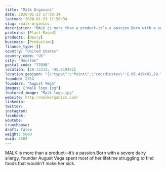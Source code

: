 ```yaml
---
title: "Malk Organics"
date: 2020-01-23 17:50:34
lastmod: 2020-01-23 17:50:34
slug: /malk-organics
description: "MALK is more than a product—it’s a passion.Born with a severe dairy allergy, founder August Vega spent most of her lifetime struggling to find foods that wouldn’t make her sick."
proteins: [Plant-Based]
products: [Dairy]
business: [Production]
finance_type: []
country: "United States"
country_code: "US"
city: "Houston"
postal_code: "77098"
location: [29.73333, -95.419401]
location_geojson: "{\"type\":\"Point\",\"coordinates\":[-95.419401,29.73333]}"
founded: 2014
founders: "August Vega"
images: ["Malk logo.jpg"]
featured_image: "Malk logo.jpg"
website: http://malkorganics.com/
linkedin: 
twitter: 
instagram: 
facebook: 
youtube: 
crunchbase: 
draft: false
weight: 5000
uuid: 5584
---
```

MALK is more than a product—it’s a passion.Born with a severe dairy allergy, founder August Vega spent most of her lifetime struggling to find foods that wouldn’t make her sick.
